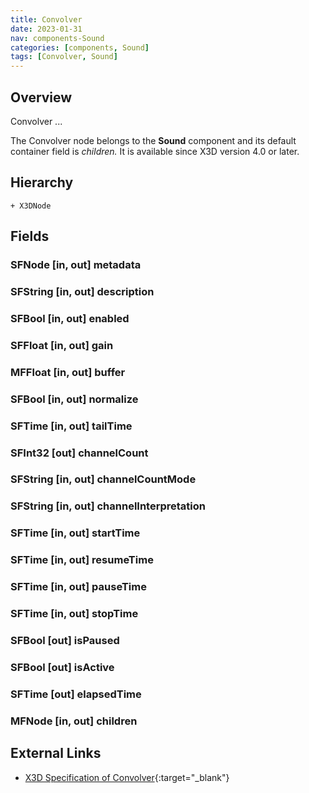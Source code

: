 ```yaml
---
title: Convolver
date: 2023-01-31
nav: components-Sound
categories: [components, Sound]
tags: [Convolver, Sound]
---
```

<style>
.post h3 {
   word-spacing: 0.2em;
}
</style>

## Overview

Convolver ...

The Convolver node belongs to the **Sound** component and its default container field is *children.* It is available since X3D version 4.0 or later.

## Hierarchy

```
+ X3DNode
```

## Fields

### SFNode [in, out] **metadata** <small></small>

### SFString [in, out] **description** <small></small>

### SFBool [in, out] **enabled** <small></small>

### SFFloat [in, out] **gain** <small></small>

### MFFloat [in, out] **buffer** <small></small>

### SFBool [in, out] **normalize** <small></small>

### SFTime [in, out] **tailTime** <small></small>

### SFInt32 [out] **channelCount** <small></small>

### SFString [in, out] **channelCountMode** <small></small>

### SFString [in, out] **channelInterpretation** <small></small>

### SFTime [in, out] **startTime** <small></small>

### SFTime [in, out] **resumeTime** <small></small>

### SFTime [in, out] **pauseTime** <small></small>

### SFTime [in, out] **stopTime** <small></small>

### SFBool [out] **isPaused** <small></small>

### SFBool [out] **isActive** <small></small>

### SFTime [out] **elapsedTime** <small></small>

### MFNode [in, out] **children** <small></small>

## External Links

- [X3D Specification of Convolver](https://www.web3d.org/documents/specifications/19775-1/V4.0/Part01/components/sound.html#Convolver){:target="_blank"}
